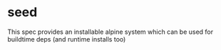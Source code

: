 # seed

This spec provides an installable alpine system which can be used for buildtime deps (and runtime installs too)